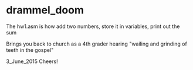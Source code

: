 # drammel_doom

The hw1.asm is how add two numbers, store it in variables, print out the sum

Brings you back to church as a 4th grader hearing "wailing and grinding of teeth in the gospel"

3_June_2015
Cheers!
